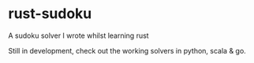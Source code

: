 # rust-sudoku
A sudoku solver I wrote whilst learning rust

Still in development, check out the working solvers in python, scala & go.
